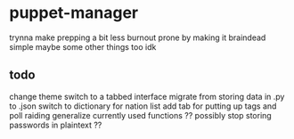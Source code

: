 # puppet-manager
trynna make prepping a bit less burnout prone by making it braindead simple
maybe some other things too idk
## todo
change theme
switch to a tabbed interface
migrate from storing data in .py to .json
switch to dictionary for nation list
add tab for putting up tags and poll raiding
generalize currently used functions
?? possibly stop storing passwords in plaintext ??
